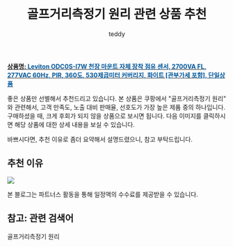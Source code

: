 ﻿---
layout: post
title:  "골프거리측정기 원리 관련 상품 추천"
author: teddy
categories: [ 가구/인테리어 ]
tags: [골프거리측정기 원리]
image: https://static.coupangcdn.com/image/vendor_inventory/819a/38cfffa6404b1fa35754506ac8b4b3b3834b94671c189115d64f6cf98b2e.jpg 
description: "쿠팡에서 골프거리측정기 원리 관련 상품으로 가장 고객 선호도가 높은 제품 중 하나입니다."
---

<a href="https://link.coupang.com/re/AFFSDP?lptag=AF3256674&pageKey=6929884072&itemId=16765591447&vendorItemId=84191591111&traceid=V0-153-0a13423acc6add25&requestid=20221223014337571228072"><b>상품명: <font color='#01579B'>Leviton ODC0S-I7W 천장 마운트 자체 장착 점유 센서, 2700VA FL, 277VAC 60Hz, PIR, 360도, 530제곱미터 커버리지, 화이트 [관부가세 포함], 단일상품</font></b></a>

좋은 상품만 선별해서 추천드리고 있습니다.
본 상품은 쿠팡에서 "골프거리측정기 원리" 와 관련해서, 고객 만족도, 노출 대비 판매율, 선호도가 가장 높은 제품 중의 하나입니다.
구매하셨을 때, 크게 후회가 되지 않을 상품으로 보시면 됩니다. 
다음 이미지를 클릭하시면 해당 상품에 대한 상세 내용을 보실 수 있습니다.

바쁘시다면, 추천 이유로 좀더 요약해서 설명드렸으니, 참고 부탁드립니다.

## 추천 이유 

<a href="https://link.coupang.com/re/AFFSDP?lptag=AF3256674&pageKey=6929884072&itemId=16765591447&vendorItemId=84191591111&traceid=V0-153-0a13423acc6add25&requestid=20221223014337571228072"><img src="https://link.coupang.com/re/AFFSDP?lptag=AF3256674&pageKey=6929884072&itemId=16765591447&vendorItemId=84191591111&traceid=V0-153-0a13423acc6add25&requestid=20221223014337571228072"></a> 

본 블로그는 파트너스 활동을 통해 일정액의 수수료를 제공받을 수 있습니다.

## 참고: 관련 검색어    
골프거리측정기 원리